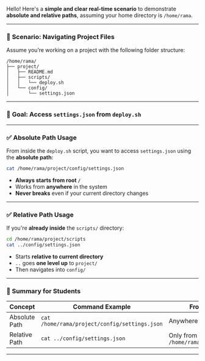 Hello! Here's a **simple and clear real-time scenario** to demonstrate **absolute and relative paths**, assuming your home directory is `/home/rama`.

---

### 🔧 **Scenario: Navigating Project Files**

Assume you’re working on a project with the following folder structure:

```
/home/rama/
├── project/
│   ├── README.md
│   ├── scripts/
│   │   └── deploy.sh
│   └── config/
│       └── settings.json
```

---

### 🎯 **Goal**: Access `settings.json` from `deploy.sh`

---

### ✅ **Absolute Path Usage**

From inside the `deploy.sh` script, you want to access `settings.json` using the **absolute path**:

```bash
cat /home/rama/project/config/settings.json
```

* **Always starts from root `/`**
* Works from **anywhere** in the system
* **Never breaks** even if your current directory changes

---

### ✅ **Relative Path Usage**

If you're **already inside** the `scripts/` directory:

```bash
cd /home/rama/project/scripts
cat ../config/settings.json
```

* Starts **relative to current directory**
* `..` goes **one level up** to `project/`
* Then navigates into `config/`

---

### 🧠 Summary for Students

| Concept       | Command Example                               | From Where?                            |
| ------------- | --------------------------------------------- | -------------------------------------- |
| Absolute Path | `cat /home/rama/project/config/settings.json` | Anywhere in the system                 |
| Relative Path | `cat ../config/settings.json`                 | Only from `/home/rama/project/scripts` |

---

